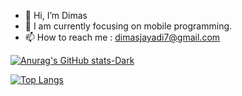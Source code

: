 - 👋 Hi, I’m Dimas
- 👀 I am currently focusing on mobile programming.
- 📫 How to reach me : dimasjayadi7@gmail.com

[![Anurag's GitHub stats-Dark](https://github-readme-stats.vercel.app/api?username=dimasjayadi99&show_icons=true&theme=dark#gh-dark-mode-only)](https://github.com/dimasjayadi99/github-readme-stats#gh-dark-mode-only)

[![Top Langs](https://github-readme-stats.vercel.app/api/top-langs/?username=dimasjayadi99)](https://github.com/dimasjayadi99/github-readme-stats)
